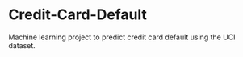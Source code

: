 # Credit-Card-Default
Machine learning project to predict credit card default using the UCI dataset.

